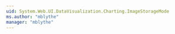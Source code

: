 ```yaml
---
uid: System.Web.UI.DataVisualization.Charting.ImageStorageMode
ms.author: "mblythe"
manager: "mblythe"
---
```

